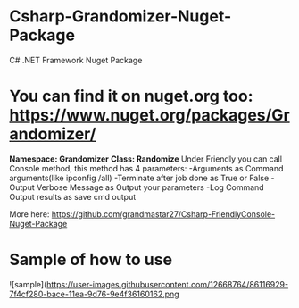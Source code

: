 # Csharp-Grandomizer-Nuget-Package
 C# .NET Framework Nuget Package

# You can find it on nuget.org too: https://www.nuget.org/packages/Grandomizer/

**Namespace: Grandomizer**
**Class: Randomize**
Under Friendly you can call Console method, this method has 4 parameters:
-Arguments as Command arguments(like ipconfig /all)
-Terminate after job done as True or False
-Output Verbose Message as Output your parameters
-Log Command Output results as save cmd output

More here: https://github.com/grandmastar27/Csharp-FriendlyConsole-Nuget-Package

# Sample of how to use
![sample](https://user-images.githubusercontent.com/12668764/86116929-7f4cf280-bace-11ea-9d76-9e4f36160162.png